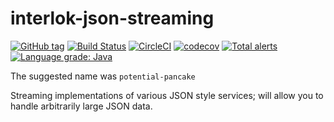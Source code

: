 # interlok-json-streaming

[![GitHub tag](https://img.shields.io/github/tag/adaptris/interlok-json-streaming.svg)](https://github.com/adaptris/interlok-json-streaming/tags) [![Build Status](https://travis-ci.org/adaptris/interlok-json-streaming.svg?branch=develop)](https://travis-ci.org/adaptris/interlok-json-streaming) [![CircleCI](https://circleci.com/gh/adaptris/interlok-json-streaming/tree/develop.svg?style=svg)](https://circleci.com/gh/adaptris/interlok-json-streaming/tree/develop) [![codecov](https://codecov.io/gh/adaptris/interlok-json-streaming/branch/develop/graph/badge.svg)](https://codecov.io/gh/adaptris/interlok-json-streaming) [![Total alerts](https://img.shields.io/lgtm/alerts/g/adaptris/interlok-json-streaming.svg?logo=lgtm&logoWidth=18)](https://lgtm.com/projects/g/adaptris/interlok-json-streaming/alerts/) [![Language grade: Java](https://img.shields.io/lgtm/grade/java/g/adaptris/interlok-json-streaming.svg?logo=lgtm&logoWidth=18)](https://lgtm.com/projects/g/adaptris/interlok-json-streaming/context:java)


The suggested name was `potential-pancake`

Streaming implementations of various JSON style services; will allow you to handle arbitrarily large JSON data.
